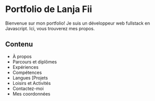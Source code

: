 # Portfolio de Lanja Fii
Bienvenue sur mon portfolio! Je suis un développeur web fullstack en Javascript. Ici, vous trouverez mes propos.

## Contenu
- À propos
- Parcours et diplômes
- Expériences
- Compétences
- Langues
  [Projets
- Loisirs et Activités
- Contactez-moi
- Mes coordonnées

